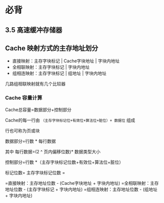 # 必背

## 3.5 高速缓冲存储器

## Cache 映射方式的主存地址划分

- 直接映射：主存字块标记 | Cache字块地址 | 字块内地址
- 全相联映射：主存字块标记 | 字块内地址
- 组相连映射：主存字块标记 | 组地址 | 字块内地址

几路组相联映射就有几个比较器

### Cache 容量计算

Cache总容量=数据部分+控制部分

Cache的每一行由 `（主存字块标记位+有效位+算法位+脏位）+ 数据位` 组成

行也可称为页或块

数据部分=行数 * 每行数据

其中 每行数据=(2 ^ 页内偏移位数)* 数据类型大小

控制部分=行数 *（主存字块标记位数+有效位+算法位+脏位）

标记位数= 主存字块标记位数 =

=直接映射：主存地址位数 - (Cache字块地址 + 字块内地址)
=全相联映射：主存地址位数 - (主存字块标记 + 字块内地址)
=组相连映射：主存地址位数 - (组地址 + 字块内地址)
